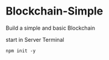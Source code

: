 # Blockchain-Simple
Build a simple and basic Blockchain


start in Server Terminal 

`
npm init -y
`
